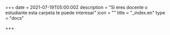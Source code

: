 +++
date = 2021-07-19T05:00:00Z
description = "Si eres docente o estudiante esta carpeta te puede interesar"
icon = ""
title = "_index.en"
type = "docs"

+++
